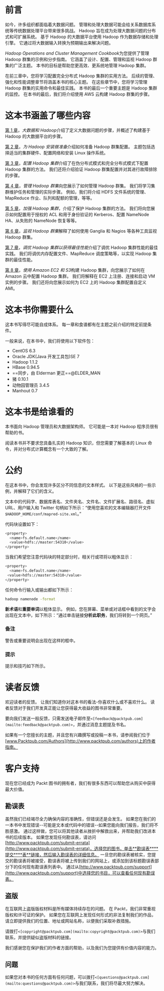 # 前言

如今，许多组织都面临着大数据问题。 管理和处理大数据可能会给关系数据库系统等传统数据处理平台带来很多挑战。 Hadoop 旨在成为处理大数据问题的分布式和可扩展系统。 基于 Hadoop 的大数据平台使用 Hadoop 作为数据存储和处理引擎。 它通过将大数据输入转换为预期输出来解决问题。

*Hadoop Operations and Cluster Management Cookbook*为您提供了管理 Hadoop 群集的示例和分步指南。 它涵盖了设计、配置、管理和监视 Hadoop 群集的广泛主题。 本书的目标是帮助您更高效、更系统地管理 Hadoop 集群。

在前三章中，您将学习配置完全分布式 Hadoop 集群的实用方法。 后续的管理、强化和性能调整章节将涵盖本书的核心主题。 在这些章节中，您将学习管理 Hadoop 群集的实用命令和最佳实践。 本书的最后一个重要主题是 Hadoop 集群的监控。 在本书的最后，我们将介绍使用 AWS 云构建 Hadoop 群集的步骤。

# 这本书涵盖了哪些内容

[第 1 章](1.html "Chapter 1. Big Data and Hadoop")，*大数据和 Hadoop*介绍了定义大数据问题的步骤，并概述了构建基于 Hadoop 的大数据平台的步骤。

[第 2 章](2.html "Chapter 2. Preparing for Hadoop Installation")，*为 Hadoop 安装做准备*介绍如何准备 Hadoop 群集配置。 主题包括选择适当的集群硬件、配置网络和安装 Linux 操作系统。

[第 3 章](3.html "Chapter 3. Configuring a Hadoop Cluster")，*配置 Hadoop 集群*介绍了在伪分布式模式和完全分布式模式下配置 Hadoop 集群的方法。 我们还将介绍验证 Hadoop 群集配置并对其进行故障排除的步骤。

[第 4 章](4.html "Chapter 4. Managing a Hadoop Cluster")，*管理 Hadoop 群集*向您展示了如何管理 Hadoop 群集。 我们将学习集群维护任务和管理的实际步骤。 例如，我们将介绍 HDFS 文件系统的管理、MapReduce 作业、队列和配额的管理，等等。

[第 5 章](5.html "Chapter 5. Hardening a Hadoop Cluster")，*加强 Hadoop 集群*，介绍了保护 Hadoop 集群的方法。 我们将向您展示如何配置用于授权的 ACL 和用于身份验证的 Kerberos、配置 NameNode HA、从失败的 NameNode 恢复等等。

[第 6 章](6.html "Chapter 6. Monitoring a Hadoop Cluster")，*监视 Hadoop 群集*解释了如何使用 Ganglia 和 Nagios 等各种工具监视 Hadoop 群集。

[第 7 章](7.html "Chapter 7. Tuning a Hadoop Cluster for Best Performance")，*调优 Hadoop 集群以获得最佳性能*介绍了调优 Hadoop 集群性能的最佳实践。 我们将调优内存配置文件、MapReduce 调度策略等，以实现 Hadoop 集群的最佳性能。

[第 8 章](8.html "Chapter 8. Building a Hadoop Cluster with Amazon EC2 and S3")，*使用 Amazon EC2 和 S3*构建 Hadoop 集群，向您展示了如何在 Amazon 云中配置 Hadoop 集群。 我们将解释在 EC2 上注册、连接和启动 VM 实例的步骤。 我们还将向您展示如何为 EC2 上的 Hadoop 集群配置自定义 AMI。

# 这本书你需要什么

这本书写得尽可能自成体系。 每一章和食谱都有在主题之前介绍的特定前提条件。

一般来说，在本书中，我们将使用以下软件包：

*   CentOS 6.3
*   Oracle JDK(Java 开发工具包)SE 7
*   Hadoop 1.1.2
*   HBase 0.94.5
*   ==同步，由 Elderman 更正==@ELDER_MAN
*   猪 0.10.1
*   动物园管理员 3.4.5
*   Manhout 0.7

# 这本书是给谁看的

本书面向 Hadoop 管理员和大数据架构师。 它可能是一本对 Hadoop 程序员很有帮助的书。

阅读本书并不要求您具备扎实的 Hadoop 知识，但您需要了解基本的 Linux 命令，并对分布式计算概念有一个大致的了解。

# 公约

在这本书中，你会发现许多区分不同信息的文本样式。 以下是这些风格的一些示例，并解释了它们的含义。

文本中的代码字、数据库表名、文件夹名、文件名、文件扩展名、路径名、虚拟 URL、用户输入和 Twitter 句柄如下所示：“使用您喜欢的文本编辑器打开文件`$HADOOP_HOME/conf/mapred-site.xml`。”

代码块设置如下：

```sh
<property>
  <name>fs.default.name</name>
  <value>hdfs://master:54310</value>
</property>
```

当我们希望您注意代码块的特定部分时，相关行或项将以粗体显示：

```sh
<property>
  <name>fs.default.name</name>
 <value>hdfs://master:54310</value>
</property>
```

任何命令行输入或输出都如下所示：

```sh
hadoop namenode -format

```

**新术语**和**重要单词**以粗体显示。 例如，您在屏幕、菜单或对话框中看到的文字会出现在文本中，如下所示：“通过单击链接**分析此职务**，我们将转到一个网页。”

### 备注

警告或重要说明会出现在这样的框中。

### 提示

提示和技巧如下所示。

# 读者反馈

欢迎读者的反馈。 让我们知道你对这本书的看法-你喜欢什么或不喜欢什么。 读者反馈对于我们开发真正能让您获得最大收益的图书非常重要。

要向我们发送一般反馈，只需发送电子邮件至`<[feedback@packtpub.com](mailto:feedback@packtpub.com)>`，并通过消息主题提及书名。

如果有一个您擅长的主题，并且您有兴趣撰写或投稿一本书，请参阅我们位于[www.Packtpub.com/Authors](http://www.packtpub.com/authors)上的作者指南。

# 客户支持

现在您已经成为 Packt 图书的拥有者，我们有很多东西可以帮助您从购买中获得最大价值。

## 勘误表

虽然我们已经竭尽全力确保内容的准确性，但错误还是会发生。 如果您在我们的一本书中发现错误--可能是文本或代码中的错误--如果您能向我们报告，我们将不胜感激。 通过这样做，您可以将其他读者从挫折中解救出来，并帮助我们改进本书的后续版本。 如果您发现任何勘误表，请访问[http://www.packtpub.com/submit-errata](http://www.packtpub.com/submit-errata)，选择您的图书，单击**勘误表****提交****表**链接，然后输入勘误表的详细信息。 一旦您的勘误表被核实，您提交的勘误表将被接受，勘误表将被上传到我们的网站上，或添加到该标题勘误表部分下的任何现有勘误表列表中。 通过从[http://www.packtpub.com/support](http://www.packtpub.com/support)中选择您的书目，可以查看任何现有勘误表。

## 盗版

在互联网上盗版版权材料是所有媒体持续存在的问题。 在 Packt，我们非常重视版权和许可证的保护。 如果您在互联网上发现任何形式的非法复制我们的作品，请立即提供我们的位置、地址或网站名称，以便我们采取补救措施。

请拨打`<[copyright@packtpub.com](mailto:copyright@packtpub.com)>`与我们联系，并提供疑似盗版材料的链接。

我们感谢您在保护我们的作者方面的帮助，以及我们为您提供有价值内容的能力。

## 问题

如果您对本书的任何方面有任何问题，可以拨打`<[questions@packtpub.com](mailto:questions@packtpub.com)>`与我们联系，我们将尽最大努力解决。